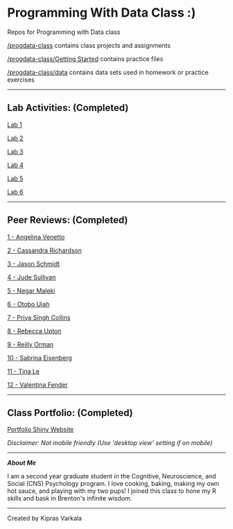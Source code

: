 # Programming With Data Class :)

Repos for Programming with Data class

[/progdata-class](https://github.com/KiprasVarkala/progdata-class) contains class projects and assignments

[/progdata-class/Getting Started](https://github.com/KiprasVarkala/progdata-class/tree/main/Getting%20Started) contains practice files

[/progdata-class/data](https://github.com/KiprasVarkala/progdata-class/tree/main/data) contains data sets used in homework or practice exercises

-------------------------------------------------------------------------------------------------------------
## Lab Activities: (Completed)

[Lab 1](https://github.com/KiprasVarkala/progdata-class/tree/main/Lab%201)

[Lab 2](https://github.com/KiprasVarkala/progdata-class/tree/main/Lab%202)

[Lab 3](https://github.com/KiprasVarkala/progdata-class/tree/main/Lab%203)

[Lab 4](https://github.com/KiprasVarkala/progdata-class/tree/main/Lab%204)

[Lab 5](https://github.com/KiprasVarkala/progdata-class/tree/main/Lab%205)

[Lab 6](https://github.com/KiprasVarkala/progdata-class/tree/main/Lab%206)

-------------------------------------------------------------------------------------------------------------
## Peer Reviews: (Completed)

[1 - Angelina Venetto](https://github.com/avenetto/progdata-class/issues/7)

[2 - Cassandra Richardson](https://github.com/cassrichardson/progdata-class/issues/6)

[3 - Jason Schmidt](https://github.com/jayschmidtavendano/progdata-class/issues/9)

[4 - Jude Sullivan](https://github.com/judesullivan/progdata-class/issues/9)

[5 - Negar Maleki](https://github.com/negarmaleki96/progdata-class/issues/6)

[6 - Otobo Ujah](https://github.com/oujah/progdata-class/issues/6)

[7 - Priya Singh Collins](https://github.com/priyacollins/progdata-class/issues/8)

[8 - Rebecca Upton](https://github.com/reupton/progdata-class/issues/9)

[9 - Reilly Orman](https://github.com/rrorman/progdata-class/issues/9)

[10 - Sabrina Eisenberg](https://github.com/sabeisenberg/progdata-class/issues/11)

[11 - Tina Le](https://github.com/tinale9/ProgDataClass/issues/7)

[12 - Valentina Fender](https://github.com/valentinafender/progdata-class/issues/8)

-------------------------------------------------------------------------------------------------------------
## Class Portfolio: (Completed)

[Portfolio Shiny Website](https://kvarkala.shinyapps.io/projects_1-3/)

*Disclaimer: Not mobile friendly (Use 'desktop view' setting if on mobile)*

-------------------------------------------------------------------------------------------------------------
***About Me***

I am a second year graduate student in the Cognitive, Neuroscience, and Social (CNS) Psychology program. I love cooking, baking, making my own hot sauce, and playing with my two pups! I joined this class to hone my R skills and bask in Brenton's infinite wisdom. 

-------------------------------------------------------------------------------------------------------------


Created by Kipras Varkala
